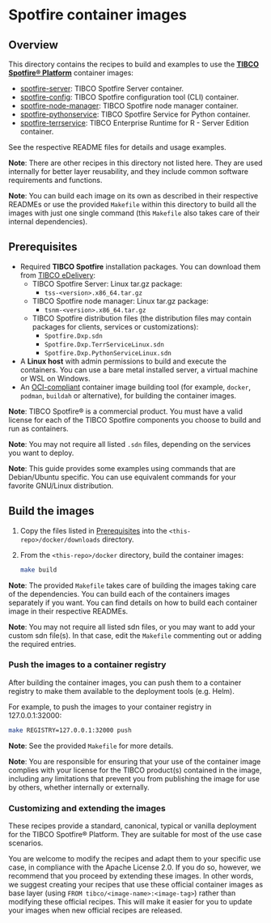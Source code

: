 # Spotfire container images

## Overview

This directory contains the recipes to build and examples to use the [**TIBCO Spotfire® Platform**](https://www.tibco.com/products/tibco-spotfire) container images:

- [spotfire-server](spotfire-server/README.md): TIBCO Spotfire Server container.
- [spotfire-config](spotfire-config/README.md): TIBCO Spotfire configuration tool (CLI) container.
- [spotfire-node-manager](spotfire-node-manager/README.md): TIBCO Spotfire node manager container.
- [spotfire-pythonservice](spotfire-pythonservice/README.md): TIBCO Spotfire Service for Python container.
- [spotfire-terrservice](spotfire-terrservice/README.md): TIBCO Enterprise Runtime for R - Server Edition container.

See the respective README files for details and usage examples.

**Note**: There are other recipes in this directory not listed here.
They are used internally for better layer reusability, and they include common software requirements and functions.

**Note**: You can build each image on its own as described in their respective READMEs or use the provided `Makefile` within this directory to build all the images with just one single command (this `Makefile` also takes care of their internal dependencies).

## Prerequisites

- Required **TIBCO Spotfire** installation packages. You can download them from [TIBCO eDelivery](https://edelivery.tibco.com/storefront/index.ep):
    - TIBCO Spotfire Server: Linux tar.gz package:
      - `tss-<version>.x86_64.tar.gz`
    - TIBCO Spotfire node manager: Linux tar.gz package:
      - `tsnm-<version>.x86_64.tar.gz`
    - TIBCO Spotfire distribution files (the distribution files may contain packages for clients, services or customizations):
      - `Spotfire.Dxp.sdn`
      - `Spotfire.Dxp.TerrServiceLinux.sdn`
      - `Spotfire.Dxp.PythonServiceLinux.sdn`
- A **Linux host** with admin permissions to build and execute the containers.
   You can use a bare metal installed server, a virtual machine or WSL on Windows.
- An [OCI-compliant](https://opencontainers.org/) container image building tool (for example, `docker`, `podman`, `buildah` or alternative), for building the container images.

**Note**: TIBCO Spotfire® is a commercial product. You must have a valid license for each of the TIBCO Spotfire components you choose to build and run as containers.

**Note**: You may not require all listed `.sdn` files, depending on the services you want to deploy.

**Note**: This guide provides some examples using commands that are Debian/Ubuntu specific. 
You can use equivalent commands for your favorite GNU/Linux distribution.

## Build the images

1. Copy the files listed in [Prerequisites](#prerequisites) into the `<this-repo>/docker/downloads` directory.

2. From the `<this-repo>/docker` directory, build the container images:
    ```bash
    make build
    ```

**Note**: The provided `Makefile` takes care of building the images taking care of the dependencies.
You can build each of the containers images separately if you want. 
You can find details on how to build each container image in their respective READMEs.

**Note**: You may not require all listed sdn files, or you may want to add your custom sdn file(s).
In that case, edit the `Makefile` commenting out or adding the required entries.

### Push the images to a container registry

After building the container images, you can push them to a container registry to make them available to the deployment tools (e.g. Helm).

For example, to push the images to your container registry in 127.0.0.1:32000:
```bash
make REGISTRY=127.0.0.1:32000 push
```

**Note**: See the provided `Makefile` for more details.

**Note**: You are responsible for ensuring that your use of the container image complies with your license for the TIBCO product(s) contained in the image, including any limitations that prevent you from publishing the image for use by others, whether internally or externally.

### Customizing and extending the images

These recipes provide a standard, canonical, typical or vanilla deployment for the TIBCO Spotfire® Platform.
They are suitable for most of the use case scenarios. 

You are welcome to modify the recipes and adapt them to your specific use case, in compliance with the Apache License 2.0. 
If you do so, however, we recommend that you proceed by extending these images. 
In other words, we suggest creating your recipes that use these official container images as base layer (using `FROM tibco/<image-name>:<image-tag>`) rather than modifying these official recipes.
This will make it easier for you to update your images when new official recipes are released.
